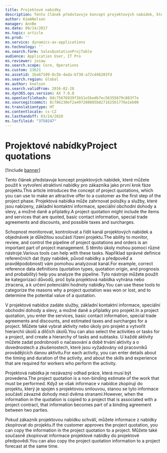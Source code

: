 ```yaml
---
title: Projektové nabídky
description: Tento článek představuje koncept projektových nabídek, které můžete použít k vytvoření atraktivní nabídky pro zákazníka jako první krok fáze projektu. Projektová nabídka může zahrnovat položky a služby, které jsou nabízeny, základní kontaktní informace, speciální obchodní dohody a slevy, a možné daně a příplatky.
author: KimANelson
manager: AnnBe
ms.date: 09/14/2017
ms.topic: article
ms.prod: ''
ms.service: dynamics-ax-applications
ms.technology: ''
ms.search.form: SalesQuotationProjTable
audience: Application User, IT Pro
ms.reviewer: josaw
ms.search.scope: Core, Operations
ms.custom: 23621
ms.assetid: 1ba67109-8c5b-4ada-b730-a72cd46203fd
ms.search.region: Global
ms.author: knelson
ms.search.validFrom: 2016-02-28
ms.dyn365.ops.version: AX 7.0.0
ms.openlocfilehash: 8dc75676939f3b51e5bedb7ec56355679c883f7e
ms.sourcegitcommit: 8c786230ef2a497280885b827162561776e2eb00
ms.translationtype: HT
ms.contentlocale: cs-CZ
ms.lasthandoff: 03/24/2020
ms.locfileid: "3750247"
---
```

# <a name="project-quotations"></a><span data-ttu-id="bc3d3-104">Projektové nabídky</span><span class="sxs-lookup"><span data-stu-id="bc3d3-104">Project quotations</span></span>

[!include [banner](../includes/banner.md)]

<span data-ttu-id="bc3d3-105">Tento článek představuje koncept projektových nabídek, které můžete použít k vytvoření atraktivní nabídky pro zákazníka jako první krok fáze projektu.</span><span class="sxs-lookup"><span data-stu-id="bc3d3-105">This article introduces the concept of project quotations, which you can use to make an attractive offer to a customer as the first step of the project phase.</span></span> <span data-ttu-id="bc3d3-106">Projektová nabídka může zahrnovat položky a služby, které jsou nabízeny, základní kontaktní informace, speciální obchodní dohody a slevy, a možné daně a příplatky.</span><span class="sxs-lookup"><span data-stu-id="bc3d3-106">A project quotation might include the items and services that are quoted, basic contact information, special trade agreements and discounts, and possible taxes and surcharges.</span></span> 

<span data-ttu-id="bc3d3-107">Schopnost monitorovat, kontrolovat a řídit kanál projektových nabídek a objednávek je důležitou součástí řízení projektu.</span><span class="sxs-lookup"><span data-stu-id="bc3d3-107">The ability to monitor, review, and control the pipeline of project quotations and orders is an important part of project management.</span></span> <span data-ttu-id="bc3d3-108">S těmito úkoly mohou pomoci různé nástroje.</span><span class="sxs-lookup"><span data-stu-id="bc3d3-108">Various tools can help with these tasks.</span></span> <span data-ttu-id="bc3d3-109">Například správné definice referenčních dat (typy nabídek, původ nabídky a předpověď a pravděpodobnost) vám pomohou analyzovat kanál.</span><span class="sxs-lookup"><span data-stu-id="bc3d3-109">For example, correct reference data definitions (quotation types, quotation origin, and prognosis and probability) help you analyze the pipeline.</span></span> <span data-ttu-id="bc3d3-110">Tyto nástroje můžete použít ke kategorizaci důvodů, proč byla projektová nabídka vyhrána nebo ztracena, a k určení potenciální hodnoty nabídky.</span><span class="sxs-lookup"><span data-stu-id="bc3d3-110">You can use these tools to categorize the reasons why a project quotation was won or lost, and to determine the potential value of a quotation.</span></span> 

<span data-ttu-id="bc3d3-111">V projektové nabídce zadáte služby, základní kontaktní informace, speciální obchodní dohody a slevy, a možné daně a příplatky pro projekt.</span><span class="sxs-lookup"><span data-stu-id="bc3d3-111">In a project quotation, you enter the services, basic contact information, special trade agreements and discounts, and estimated taxes and surcharges for a project.</span></span> <span data-ttu-id="bc3d3-112">Můžete také vybrat aktivity nebo úkoly pro projekt a vytvořit hierarchii úkolů a dílčích úkolů.</span><span class="sxs-lookup"><span data-stu-id="bc3d3-112">You can also select the activities or tasks for a project, and create a hierarchy of tasks and subtasks.</span></span> <span data-ttu-id="bc3d3-113">U každé aktivity můžete zadat podrobnosti o načasování a době trvání aktivity a o dovednostech a zkušenostech, které jsou vyžadovány od pracovníků provádějících danou aktivitu.</span><span class="sxs-lookup"><span data-stu-id="bc3d3-113">For each activity, you can enter details about the timing and duration of the activity, and about the skills and experience that are required for workers who perform the activity.</span></span> 

<span data-ttu-id="bc3d3-114">Projektová nabídka je nezávazný odhad práce, která musí být provedena.</span><span class="sxs-lookup"><span data-stu-id="bc3d3-114">The project quotation is a non-binding estimate of the work that must be performed.</span></span> <span data-ttu-id="bc3d3-115">Když se však informace v nabídce zkopírují do projektu, který je spojen s projektovou smlouvou, stanou se tyto informace součástí závazné dohody mezi dvěma stranami.</span><span class="sxs-lookup"><span data-stu-id="bc3d3-115">However, when the information in the quotation is copied to a project that is associated with a project contract, that information becomes part of a binding agreement between two parties.</span></span> 

<span data-ttu-id="bc3d3-116">Pokud zákazník projektovou nabídku schválí, můžete informace z nabídky zkopírovat do projektu.</span><span class="sxs-lookup"><span data-stu-id="bc3d3-116">If the customer approves the project quotation, you can copy the information in the project quotation to a project.</span></span> <span data-ttu-id="bc3d3-117">Můžete také současně zkopírovat informace projektové nabídky do projektové předpovědi.</span><span class="sxs-lookup"><span data-stu-id="bc3d3-117">You can also copy the project quotation information to a project forecast at the same time.</span></span>



